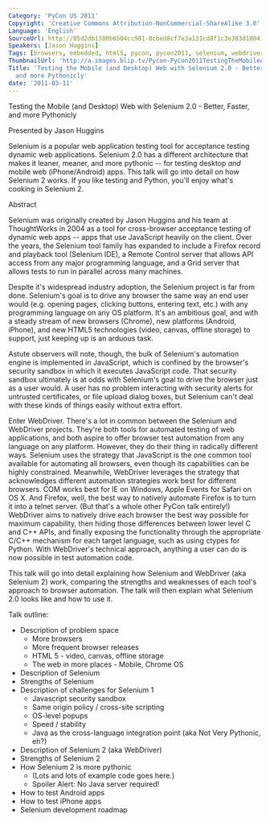 ```yaml
---
Category: 'PyCon US 2011'
Copyright: 'Creative Commons Attribution-NonCommercial-ShareAlike 3.0'
Language: 'English'
SourceUrl: http://05d2db1380b6504cc981-8cbed8cf7e3a131cd8f1c3e383d10041.r93.cf2.rackcdn.com/pycon-us-2011/373_testing-the-mobile-and-desktop-web-with-selenium-2-0-better-faster-and-more-pythonicly.mp4
Speakers: [Jason Huggins]
Tags: [browsers, embedded, html5, pycon, pycon2011, selenium, webdriver]
ThumbnailUrl: 'http://a.images.blip.tv/Pycon-PyCon2011TestingTheMobileAndDesktopWebWithSelenium20524.png'
Title: 'Testing the Mobile (and Desktop) Web with Selenium 2.0 - Better, Faster,
  and more Pythonicly'
date: '2011-03-11'
---
```

Testing the Mobile (and Desktop) Web with Selenium 2.0 - Better, Faster, and
more Pythonicly

Presented by Jason Huggins

Selenium is a popular web application testing tool for acceptance testing
dynamic web applications. Selenium 2.0 has a different architecture that makes
it leaner, meaner, and more pythonic -- for testing desktop *and* mobile web
(iPhone/Android) apps. This talk will go into detail on how Selenium 2 works.
If you like testing and Python, you'll enjoy what's cooking in Selenium 2.

Abstract

Selenium was originally created by Jason Huggins and his team at ThoughtWorks
in 2004 as a tool for cross-browser acceptance testing of dynamic web apps --
apps that use JavaScript heavily on the client. Over the years, the Selenium
tool family has expanded to include a Firefox record and playback tool
(Selenium IDE), a Remote Control server that allows API access from any major
programming language, and a Grid server that allows tests to run in parallel
across many machines.

Despite it's widespread industry adoption, the Selenium project is far from
done. Selenium's goal is to drive any browser the same way an end user would
(e.g. opening pages, clicking buttons, entering text, etc.) with any
programming language on any OS platform. It's an ambitious goal, and with a
steady stream of new browsers (Chrome), new platforms (Android, iPhone), and
new HTML5 technologies (video, canvas, offline storage) to support, just
keeping up is an arduous task.

Astute observers will note, though, the bulk of Selenium's automation engine
is implemented in JavaScript, which is confined by the browser's security
sandbox in which it executes JavaScript code. That security sandbox ultimately
is at odds with Selenium's goal to drive the browser just as a user would. A
user has no problem interacting with security alerts for untrusted
certificates, or file upload dialog boxes, but Selenium can't deal with these
kinds of things easily without extra effort.

Enter WebDriver. There's a lot in common between the Selenium and WebDriver
projects. They're both tools for automated testing of web applications, and
both aspire to offer browser test automation from any language on any
platform. However, they do their thing in radically different ways. Selenium
uses the strategy that JavaScript is the one common tool available for
automating all browsers, even though its capabilities can be highly
constrained. Meanwhile, WebDriver leverages the strategy that acknowledges
different automation strategies work best for different browsers. COM works
best for IE on Windows, Apple Events for Safari on OS X. And Firefox, well,
the best way to natively automate Firefox is to turn it into a telnet server.
(But that's a whole other PyCon talk entirely!) WebDriver aims to natively
drive each browser the best way possible for maximum capability, then hiding
those differences between lower level C and C++ APIs, and finally exposing the
functionality through the appropriate C/C++ mechanism for each target
language, such as using ctypes for Python. With WebDriver's technical
approach, anything a user can do is now possible in test automation code.

This talk will go into detail explaining how Selenium and WebDriver (aka
Selenium 2) work, comparing the strengths and weaknesses of each tool's
approach to browser automation. The talk will then explain what Selenium 2.0
looks like and how to use it.

Talk outline:

  * Description of problem space 
    * More browsers 
    * More frequent browser releases 
    * HTML 5 - video, canvas, offline storage 
    * The web in more places - Mobile, Chrome OS 
  * Description of Selenium 
  * Strengths of Selenium 
  * Description of challenges for Selenium 1 
    * Javascript security sandbox 
    * Same origin policy / cross-site scripting 
    * OS-level popups 
    * Speed / stability 
    * Java as the cross-language integration point (aka Not Very Pythonic, eh?) 
  * Description of Selenium 2 (aka WebDriver) 
  * Strengths of Selenium 2 
  * How Selenium 2 is more pythonic 
    * (Lots and lots of example code goes here.) 
    * Spoiler Alert: No Java server required! 
  * How to test Android apps 
  * How to test iPhone apps 
  * Selenium development roadmap 

